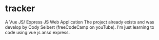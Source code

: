 # tracker
A Vue JS/ Express JS Web Application
 The project already exists and was develop by Cody Seibert (freeCodeCamp on youTube). I'm just learning to code using vue js ansd express.
